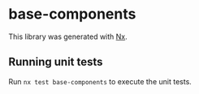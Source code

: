 # base-components

This library was generated with [Nx](https://nx.dev).

## Running unit tests

Run `nx test base-components` to execute the unit tests.
